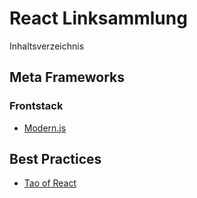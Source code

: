 # React Linksammlung

Inhaltsverzeichnis

## Meta Frameworks

### Frontstack

* [Modern.js](https://modernjs.dev/)
  
## Best Practices

* [Tao of React](https://alexkondov.com/tao-of-react/)

